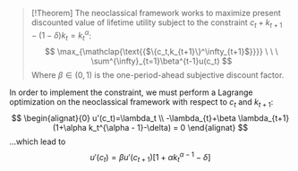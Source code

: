 >[!Theorem]
>The neoclassical framework works to maximize present discounted value of lifetime utility subject to the constraint $c_t+k_{t+1}-(1-\delta)k_t=k_t^\alpha$:
>$$
>\max_{\mathclap{\text{{$\{c_t,k_{t+1}\}^\infty_{t+1}$}}}} \ \ \ \sum^{\infty}_{t=1}\beta^{t-1}u(c_t)
>$$
>Where $\beta \in (0, 1)$ is the one-period-ahead subjective discount factor.

In order to implement the constraint, we must perform a Lagrange optimization on the neoclassical framework with respect to $c_t$ and $k_{t+1}$:
$$
\begin{alignat}{0}
u'(c_t)=\lambda_t \\
-\lambda_{t}+\beta \lambda_{t+1}(1+\alpha k_t^{\alpha - 1}-\delta) = 0
\end{alignat}
$$
...which lead to
$$u'(c_t) = \beta u'(c_{t+1})[1+\alpha k_t^{\alpha - 1}-\delta]$$
